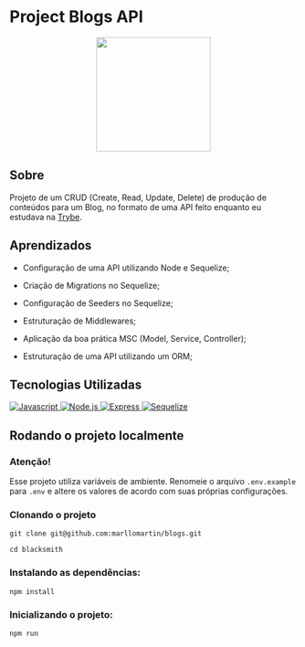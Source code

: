 
# Project Blogs API

<div align="center">
<img src=https://i.imgur.com/QL8qzGV.png width="200px">
</div>

## Sobre
Projeto de um CRUD (Create, Read, Update, Delete) de produção de conteúdos para um Blog, no formato de uma API feito
enquanto eu estudava na [Trybe](https://www.betrybe.com/).

## Aprendizados

  * Configuração de uma API utilizando Node e Sequelize;

  * Criação de Migrations no Sequelize;

  * Configuração de Seeders no Sequelize;

  * Estruturação de Middlewares;

  * Aplicação da boa prática MSC (Model, Service, Controller);

  * Estruturação de uma API utilizando um ORM;


## Tecnologias Utilizadas

<a href="https://www.javascript.com/">
<img 
     src="https://img.shields.io/badge/javascript-F0DB4F?style=for-the-badge&logo=javascript&logoColor=323330&logoWidth=20"
     alt="Javascript"
/>
</a>
</a>
<a href="https://nodejs.org/en/">
<img
     src="https://img.shields.io/badge/node.js-333333?style=for-the-badge&logo=nodedotjs&logoColor=77B65D&logoWidth=20"
     alt="Node.js"
/>   
</a>
<a href="https://expressjs.com/pt-br/">
<img
     src="https://img.shields.io/badge/express-90C53F?style=for-the-badge&logo=express&logoColor=fff&logoWidth=20"
     alt="Express"
/>   
<a href="https://sequelize.org/">
<img 
    src="https://img.shields.io/badge/sequelize-36457B?style=for-the-badge&logo=sequelize&logoColor=52B0E7&logoWidth=20"
    alt="Sequelize"
/>
</a>
</div>

## Rodando o projeto localmente

### Atenção!
Esse projeto utiliza variáveis de ambiente. Renomeie o arquivo `.env.example` para `.env` e altere os valores de acordo com suas próprias configurações.

### Clonando o projeto
```
git clone git@github.com:marllomartin/blogs.git

cd blacksmith
```

### Instalando as dependências:
```
npm install
```
### Inicializando o projeto:
```
npm run
```
